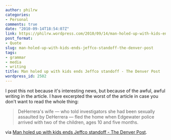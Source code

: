 ```yaml
---
author: philrw
categories:
- Personal
comments: true
date: "2010-09-14T18:54:07Z"
link: https://philrw.wordpress.com/2010/09/14/man-holed-up-with-kids-ends-jeffco-standoff-the-denver-post/
post_format:
- Quote
slug: man-holed-up-with-kids-ends-jeffco-standoff-the-denver-post
tags:
- grammar
- media
- writing
title: Man holed up with kids ends Jeffco standoff - The Denver Post
wordpress_id: 2502
---
```


I post this not because it's interesting news, but because of the awful, awful writing in the article. I have excerpted the worst of the article in case you don't want to read the whole thing:

> DeHerrera's wife — who told investigators she had been sexually assaulted by DeHerrera — fled the home when Edgewater police arrived with two of the children, ages 10 and five months.


via [Man holed up with kids ends Jeffco standoff - The Denver Post](http://www.denverpost.com/news/ci_16072076).
